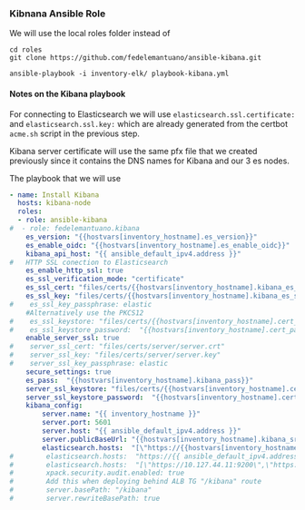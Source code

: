 ### Kibnana Ansible Role

We will use the local roles folder instead of 
```shell
cd roles
git clone https://github.com/fedelemantuano/ansible-kibana.git

```

```shell
ansible-playbook -i inventory-elk/ playbook-kibana.yml
```
#### Notes on the Kibana playbook
For connecting to Elasticsearch we will use  `elasticsearch.ssl.certificate:` and `elasticsearch.ssl.key:`
which are already generated from the  certbot `acme.sh` script in the previous step.

Kibana server certificate will use the same pfx file that we created previously since it contains the DNS names for Kibana and our 3 es nodes.

The playbook that we will use
```yaml
- name: Install Kibana
  hosts: kibana-node
  roles:
  - role: ansible-kibana
#  - role: fedelemantuano.kibana
    es_version: "{{hostvars[inventory_hostname].es_version}}"
    es_enable_oidc: "{{hostvars[inventory_hostname].es_enable_oidc}}"
    kibana_api_host: "{{ ansible_default_ipv4.address }}"
#   HTTP SSL conection to Elasticsearch
    es_enable_http_ssl: true
    es_ssl_verification_mode: "certificate"
    es_ssl_cert: "files/certs/{{hostvars[inventory_hostname].kibana_es_ssl_cert}}"
    es_ssl_key: "files/certs/{{hostvars[inventory_hostname].kibana_es_ssl_key}}"
#    es_ssl_key_passphrase: elastic
    #Alternatively use the PKCS12
#    es_ssl_keystore: "files/certs/{{hostvars[inventory_hostname].cert_file}}"
#    es_ssl_keystore_password:  "{{hostvars[inventory_hostname].cert_pass}}"
    enable_server_ssl: true
#    server_ssl_cert: "files/certs/server/server.crt"
#    server_ssl_key: "files/certs/server/server.key"
#    server_ssl_key_passphrase: elastic
    secure_settings: true
    es_pass:  "{{hostvars[inventory_hostname].kibana_pass}}"
    server_ssl_keystore: "files/certs/{{hostvars[inventory_hostname].cert_file}}"
    server_ssl_keystore_password:  "{{hostvars[inventory_hostname].cert_pass}}"
    kibana_config:
        server.name: "{{ inventory_hostname }}"
        server.port: 5601
        server.host: "{{ ansible_default_ipv4.address }}"
        server.publicBaseUrl: "{{hostvars[inventory_hostname].kibana_srv_public_url}}"
        elasticsearch.hosts:  "[\"https://{{hostvars[inventory_hostname].kibana_es_host}}:9200\"]"
#        elasticsearch.hosts:  "https://{{ ansible_default_ipv4.address }}:9200"
#        elasticsearch.hosts:  "[\"https://10.127.44.11:9200\",\"https://10.127.44.22:9200\",\"https://10.127.44.33:9200\"]"
#        xpack.security.audit.enabled: true
#        Add this when deploying behind ALB TG "/kibana" route
#        server.basePath: "/kibana"
#        server.rewriteBasePath: true
```